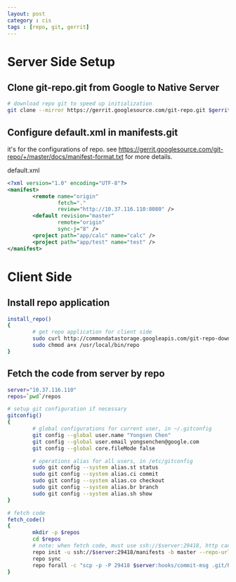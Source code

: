 ```yaml
---
layout: post
category : cis
tags : [repo, git, gerrit]
---
```


# Server Side Setup

## Clone git-repo.git from Google to Native Server

```sh
# download repo git to speed up initialization
git clone --mirror https://gerrit.googlesource.com/git-repo.git $gerrit/git/git-repo.git
```

## Configure default.xml in manifests.git

it's for the configurations of repo.
see https://gerrit.googlesource.com/git-repo/+/master/docs/manifest-format.txt for more details.

default.xml

```xml
<?xml version="1.0" encoding="UTF-8"?>
<manifest>
        <remote name="origin"
                fetch="."
                review="http://10.37.116.110:8080" />
        <default revision="master"
                remote="origin"
                sync-j="8" />
        <project path="app/calc" name="calc" />
        <project path="app/test" name="test" />
</manifest>
```

# Client Side

## Install repo application

```sh
install_repo()
{
        # get repo application for client side
        sudo curl http://commondatastorage.googleapis.com/git-repo-downloads/repo > /usr/local/bin/repo
        sudo chmod a+x /usr/local/bin/repo
}
```

## Fetch the code from server by repo

```sh
server="10.37.116.110"
repos=`pwd`/repos

# setup git configuration if necessary
gitconfig()
{
        # global configurations for current user, in ~/.gitconfig
        git config --global user.name "Yongsen Chen"
        git config --global user.email yongsenchen@google.com
        git config --global core.fileMode false

        # operations alias for all users, in /etc/gitconfig
        sudo git config --system alias.st status
        sudo git config --system alias.ci commit
        sudo git config --system alias.co checkout
        sudo git config --system alias.br branch
        sudo git config --system alias.sh show
}

# fetch code
fetch_code()
{
        mkdir -p $repos
        cd $repos
        # note: when fetch code, must use ssh://$server:29418, http can't work
        repo init -u ssh://$server:29418/manifests -b master --repo-url=ssh://$server:29418/git-repo.git
        repo sync
        repo forall -c "scp -p -P 29418 $server:hooks/commit-msg .git/hooks/"
}
```
